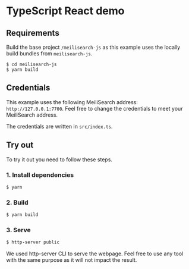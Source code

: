 # TypeScript React demo

## Requirements

Build the base project `/meilisearch-js` as this example uses the locally build bundles from `meilisearch-js`.

```
$ cd meilisearch-js
$ yarn build
```

## Credentials

This example uses the following MeiliSearch address: `http://127.0.0.1:7700`. Feel free to change the credentials to meet your MeiliSearch address.

The credentials are written in `src/index.ts`.

## Try out

To try it out you need to follow these steps.

### 1. Install dependencies

```bash
$ yarn
```

### 2. Build

```bash
$ yarn build
```

### 3. Serve

```bash
$ http-server public
```

We used http-server CLI to serve the webpage. Feel free to use any tool with the same purpose as it will not impact the result.
